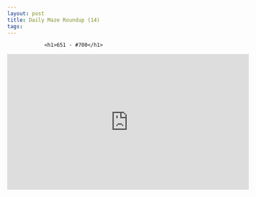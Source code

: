 ```yaml
---
layout: post
title: Daily Maze Roundup (14)
tags:
---
```



                <h1>651 - #700</h1>
<iframe width="560" height="315" src="https://www.youtube.com/embed/rgEAvTlhKFE" frameborder="0" allowfullscreen></iframe>
